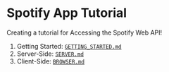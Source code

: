 # Spotify App Tutorial #

Creating a tutorial for Accessing the Spotify Web API!

1. Getting Started:  [`GETTING_STARTED.md`](docs/GETTING_STARTED.md)
2. Server-Side:  [`SERVER.md`](docs/SERVER.md)
3. Client-Side:  [`BROWSER.md`](docs/BROWSER.md)
